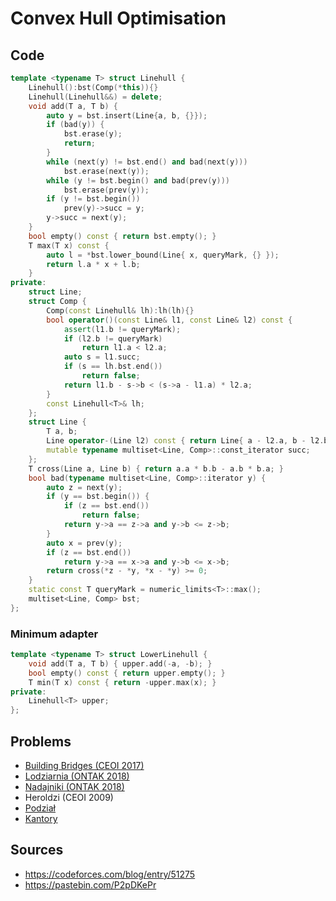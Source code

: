 # Convex Hull Optimisation

## Code

```cpp
template <typename T> struct Linehull {
	Linehull():bst(Comp(*this)){}
	Linehull(Linehull&&) = delete;
	void add(T a, T b) {
		auto y = bst.insert(Line{a, b, {}});
		if (bad(y)) {
			bst.erase(y);
			return;
		}
		while (next(y) != bst.end() and bad(next(y)))
			bst.erase(next(y));
		while (y != bst.begin() and bad(prev(y)))
			bst.erase(prev(y));
		if (y != bst.begin())
			prev(y)->succ = y;
		y->succ = next(y);
	}
	bool empty() const { return bst.empty(); }
	T max(T x) const {
		auto l = *bst.lower_bound(Line{ x, queryMark, {} });
		return l.a * x + l.b;
	}
private:
	struct Line;
	struct Comp {
		Comp(const Linehull& lh):lh(lh){}
		bool operator()(const Line& l1, const Line& l2) const {
			assert(l1.b != queryMark);
			if (l2.b != queryMark)
				return l1.a < l2.a;
			auto s = l1.succ;
			if (s == lh.bst.end())
				return false;
			return l1.b - s->b < (s->a - l1.a) * l2.a;
		}
		const Linehull<T>& lh;
	};
	struct Line {
		T a, b;
		Line operator-(Line l2) const { return Line{ a - l2.a, b - l2.b, {} }; }
		mutable typename multiset<Line, Comp>::const_iterator succ;
	};
	T cross(Line a, Line b) { return a.a * b.b - a.b * b.a; }
	bool bad(typename multiset<Line, Comp>::iterator y) {
		auto z = next(y);
		if (y == bst.begin()) {
			if (z == bst.end())
				return false;
			return y->a == z->a and y->b <= z->b;
		}
		auto x = prev(y);
		if (z == bst.end())
			return y->a == x->a and y->b <= x->b;
		return cross(*z - *y, *x - *y) >= 0;
	}
	static const T queryMark = numeric_limits<T>::max();
	multiset<Line, Comp> bst;
};
```

### Minimum adapter

```cpp
template <typename T> struct LowerLinehull {
	void add(T a, T b) { upper.add(-a, -b); }
	bool empty() const { return upper.empty(); }
	T min(T x) const { return -upper.max(x); }
private:
	Linehull<T> upper;
};
```

## Problems

- [Building Bridges (CEOI 2017)](https://ceoi2017.acm.si/files/ceoi2017-statements-day2.zip)
- [Lodziarnia (ONTAK 2018)](https://sio2.mimuw.edu.pl/c/wiekuisty_ontak2018/p/lod/)
- [Nadajniki (ONTAK 2018)](https://sio2.mimuw.edu.pl/c/wiekuisty_ontak2018/p/nad/)
- Heroldzi (CEOI 2009)
- [Podział](https://sio2.staszic.waw.pl/c/zaawansowane-kolko-20172018/p/pod/)
- [Kantory](https://sio2.staszic.waw.pl/c/zaawansowane-kolko-20172018/p/kan/)

## Sources

- https://codeforces.com/blog/entry/51275
- https://pastebin.com/P2pDKePr
